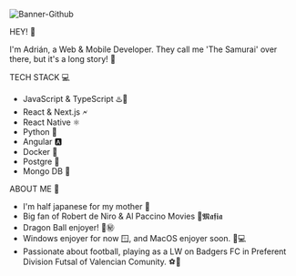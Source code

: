 
![Banner-Github](https://github.com/adrigomezz/adrigomezz/assets/127105999/86edf604-f8e1-4390-887e-6c8ce3d15e81)

HEY! 👋

I'm Adrián, a Web & Mobile Developer. They call me 'The Samurai' over there, but it's a long story! 🥋

TECH STACK 💻

- JavaScript & TypeScript ♨️📜
- React & Next.js 🗲
- React Native ⚛️
- Python 🤖
- Angular 🅰️
- Docker 🐋
- Postgre 🐘
- Mongo DB 🍃

ABOUT ME 🎉

- I'm half japanese for my mother 🎌
- Big fan of Robert de Niro & Al Paccino Movies 🚬𝕸𝖆𝖋𝖎𝖆
- Dragon Ball enjoyer! 🐉㊙
- Windows enjoyer for now 🪟, and MacOS enjoyer soon. 🍏💻
- Passionate about football, playing as a LW on Badgers FC in Preferent Division Futsal of Valencian Comunity. ⚽🦝

